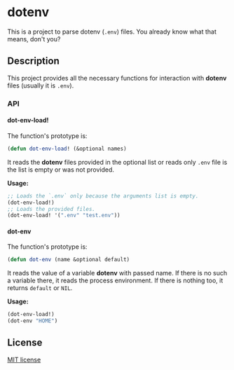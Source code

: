 # dotenv

This is a project to parse dotenv (`.env`) files.
You already know what that means, don't you?

## Description

This project provides all the necessary functions for
interaction with **dotenv** files (usually it is `.env`).

### API

#### dot-env-load!
The function's prototype is:

```lisp
(defun dot-env-load! (&optional names)
```

It reads the **dotenv** files provided in the optional list or
reads only `.env` file is the list is empty or was not provided.

**Usage:**

```lisp
;; Loads the `.env` only because the arguments list is empty.
(dot-env-load!)
;; Loads the provided files.
(dot-env-load! '(".env" "test.env"))
```

#### dot-env
The function's prototype is:

```lisp
(defun dot-env (name &optional default)
```

It reads the value of a variable **dotenv** with passed name.
If there is no such a variable there, it reads the process environment.
If there is nothing too, it returns `default` or `NIL`.

**Usage:**

```lisp
(dot-env-load!)
(dot-env "HOME")
```


## License

[MIT license](./LICENSE)

